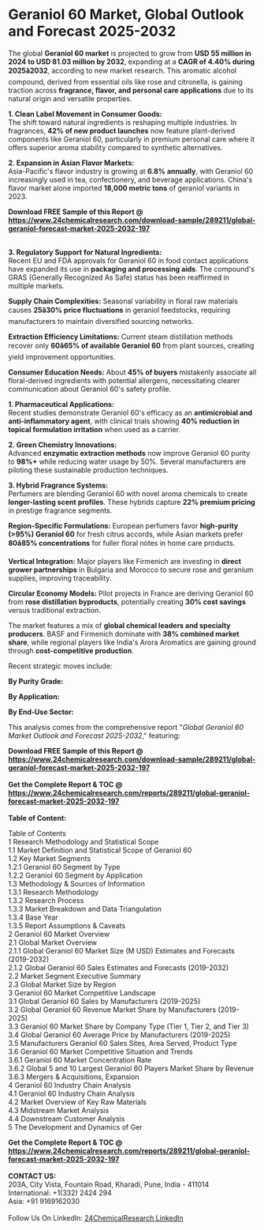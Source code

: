 <h1>Geraniol 60 Market, Global Outlook and Forecast 2025-2032</h1><p>The global <strong>Geraniol 60 market</strong> is projected to grow from <strong>USD 55 million in 2024 to USD 81.03 million by 2032</strong>, expanding at a <strong>CAGR of 4.40% during 2025â2032</strong>, according to new market research. This aromatic alcohol compound, derived from essential oils like rose and citronella, is gaining traction across <strong>fragrance, flavor, and personal care applications</strong> due to its natural origin and versatile properties.</p><p><strong>1. Clean Label Movement in Consumer Goods:</strong><br>
The shift toward natural ingredients is reshaping multiple industries. In fragrances, <strong>42% of new product launches</strong> now feature plant-derived components like Geraniol 60, particularly in premium personal care where it offers superior aroma stability compared to synthetic alternatives.</p><p><strong>2. Expansion in Asian Flavor Markets:</strong><br>
Asia-Pacific's flavor industry is growing at <strong>6.8% annually</strong>, with Geraniol 60 increasingly used in tea, confectionery, and beverage applications. China's flavor market alone imported <strong>18,000 metric tons</strong> of geraniol variants in 2023.</p><div><b>Download FREE Sample of this Report @ 
            <a href="https://www.24chemicalresearch.com/download-sample/289211/global-geraniol-forecast-market-2025-2032-197">
            https://www.24chemicalresearch.com/download-sample/289211/global-geraniol-forecast-market-2025-2032-197</a></b></div><br><p><strong>3. Regulatory Support for Natural Ingredients:</strong><br>
Recent EU and FDA approvals for Geraniol 60 in food contact applications have expanded its use in <strong>packaging and processing aids</strong>. The compound's GRAS (Generally Recognized As Safe) status has been reaffirmed in multiple markets.</p><p><strong>Supply Chain Complexities:</strong> Seasonal variability in floral raw materials causes <strong>25â30% price fluctuations</strong> in geraniol feedstocks, requiring manufacturers to maintain diversified sourcing networks.</p><p><strong>Extraction Efficiency Limitations:</strong> Current steam distillation methods recover only <strong>60â65% of available Geraniol 60</strong> from plant sources, creating yield improvement opportunities.</p><p><strong>Consumer Education Needs:</strong> About <strong>45% of buyers</strong> mistakenly associate all floral-derived ingredients with potential allergens, necessitating clearer communication about Geraniol 60's safety profile.</p><p><strong>1. Pharmaceutical Applications:</strong><br>
Recent studies demonstrate Geraniol 60's efficacy as an <strong>antimicrobial and anti-inflammatory agent</strong>, with clinical trials showing <strong>40% reduction in topical formulation irritation</strong> when used as a carrier.</p><p><strong>2. Green Chemistry Innovations:</strong><br>
Advanced <strong>enzymatic extraction methods</strong> now improve Geraniol 60 purity to <strong>98%+</strong> while reducing water usage by 50%. Several manufacturers are piloting these sustainable production techniques.</p><p><strong>3. Hybrid Fragrance Systems:</strong><br>
Perfumers are blending Geraniol 60 with novel aroma chemicals to create <strong>longer-lasting scent profiles</strong>. These hybrids capture <strong>22% premium pricing</strong> in prestige fragrance segments.</p><p><strong>Region-Specific Formulations:</strong> European perfumers favor <strong>high-purity (&gt;95%) Geraniol 60</strong> for fresh citrus accords, while Asian markets prefer <strong>80â85% concentrations</strong> for fuller floral notes in home care products.</p><p><strong>Vertical Integration:</strong> Major players like Firmenich are investing in <strong>direct grower partnerships</strong> in Bulgaria and Morocco to secure rose and geranium supplies, improving traceability.</p><p><strong>Circular Economy Models:</strong> Pilot projects in France are deriving Geraniol 60 from <strong>rose distillation byproducts</strong>, potentially creating <strong>30% cost savings</strong> versus traditional extraction.</p><p>The market features a mix of <strong>global chemical leaders and specialty producers</strong>. BASF and Firmenich dominate with <strong>38% combined market share</strong>, while regional players like India's Arora Aromatics are gaining ground through <strong>cost-competitive production</strong>.</p><p>Recent strategic moves include:</p><p><strong>By Purity Grade:</strong></p><p><strong>By Application:</strong></p><p><strong>By End-Use Sector:</strong></p><p>This analysis comes from the comprehensive report "<em>Global Geraniol 60 Market Outlook and Forecast 2025-2032</em>," featuring:</p><div><b>Download FREE Sample of this Report @ 
            <a href="https://www.24chemicalresearch.com/download-sample/289211/global-geraniol-forecast-market-2025-2032-197">
            https://www.24chemicalresearch.com/download-sample/289211/global-geraniol-forecast-market-2025-2032-197</a></b></div><br><div><b>Get the Complete Report & TOC @ 
            <a href="https://www.24chemicalresearch.com/reports/289211/global-geraniol-forecast-market-2025-2032-197">
            https://www.24chemicalresearch.com/reports/289211/global-geraniol-forecast-market-2025-2032-197</a></b></div><br>
            <b>Table of Content:</b><p>Table of Contents<br />
1 Research Methodology and Statistical Scope<br />
1.1 Market Definition and Statistical Scope of Geraniol 60<br />
1.2 Key Market Segments<br />
1.2.1 Geraniol 60 Segment by Type<br />
1.2.2 Geraniol 60 Segment by Application<br />
1.3 Methodology & Sources of Information<br />
1.3.1 Research Methodology<br />
1.3.2 Research Process<br />
1.3.3 Market Breakdown and Data Triangulation<br />
1.3.4 Base Year<br />
1.3.5 Report Assumptions & Caveats<br />
2 Geraniol 60 Market Overview<br />
2.1 Global Market Overview<br />
2.1.1 Global Geraniol 60 Market Size (M USD) Estimates and Forecasts (2019-2032)<br />
2.1.2 Global Geraniol 60 Sales Estimates and Forecasts (2019-2032)<br />
2.2 Market Segment Executive Summary<br />
2.3 Global Market Size by Region<br />
3 Geraniol 60 Market Competitive Landscape<br />
3.1 Global Geraniol 60 Sales by Manufacturers (2019-2025)<br />
3.2 Global Geraniol 60 Revenue Market Share by Manufacturers (2019-2025)<br />
3.3 Geraniol 60 Market Share by Company Type (Tier 1, Tier 2, and Tier 3)<br />
3.4 Global Geraniol 60 Average Price by Manufacturers (2019-2025)<br />
3.5 Manufacturers Geraniol 60 Sales Sites, Area Served, Product Type<br />
3.6 Geraniol 60 Market Competitive Situation and Trends<br />
3.6.1 Geraniol 60 Market Concentration Rate<br />
3.6.2 Global 5 and 10 Largest Geraniol 60 Players Market Share by Revenue<br />
3.6.3 Mergers & Acquisitions, Expansion<br />
4 Geraniol 60 Industry Chain Analysis<br />
4.1 Geraniol 60 Industry Chain Analysis<br />
4.2 Market Overview of Key Raw Materials<br />
4.3 Midstream Market Analysis<br />
4.4 Downstream Customer Analysis<br />
5 The Development and Dynamics of Ger</p><div><b>Get the Complete Report & TOC @ 
            <a href="https://www.24chemicalresearch.com/reports/289211/global-geraniol-forecast-market-2025-2032-197">
            https://www.24chemicalresearch.com/reports/289211/global-geraniol-forecast-market-2025-2032-197</a></b></div><br><b>CONTACT US:</b><br>
            203A, City Vista, Fountain Road, Kharadi, Pune, India - 411014<br>
            International: +1(332) 2424 294<br>
            Asia: +91 9169162030 <br><br>
            Follow Us On LinkedIn: <a href="https://www.linkedin.com/company/24chemicalresearch/">24ChemicalResearch LinkedIn</a>
